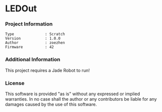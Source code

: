 LEDOut
================



### Project Information
```
Type              : Scratch
Version           : 1.0.0
Author            : zoezhen
Firmware          : 42
```

### Additional Information
This project requires a Jade Robot to run!

### License
This software is provided "as is" without any expressed or implied warranties.  In no case shall the author or any contributors be liable for any damages caused by the use of this software.

